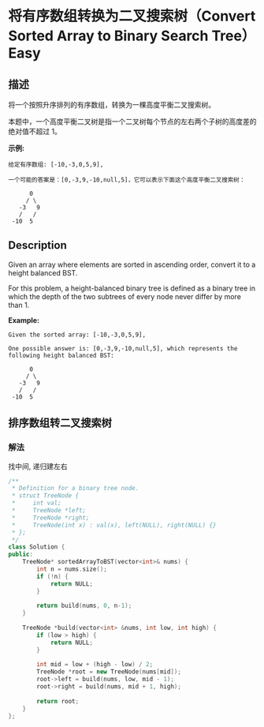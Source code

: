 # 将有序数组转换为二叉搜索树（Convert Sorted Array to Binary Search Tree）Easy
## 描述
将一个按照升序排列的有序数组，转换为一棵高度平衡二叉搜索树。

本题中，一个高度平衡二叉树是指一个二叉树每个节点的左右两个子树的高度差的绝对值不超过 1。

**示例:**
```
给定有序数组: [-10,-3,0,5,9],

一个可能的答案是：[0,-3,9,-10,null,5]，它可以表示下面这个高度平衡二叉搜索树：

      0
     / \
   -3   9
   /   /
 -10  5
```

## Description
Given an array where elements are sorted in ascending order, convert it to a height balanced BST.

For this problem, a height-balanced binary tree is defined as a binary tree in which the depth of the two subtrees of every node never differ by more than 1.

**Example:**
```
Given the sorted array: [-10,-3,0,5,9],

One possible answer is: [0,-3,9,-10,null,5], which represents the following height balanced BST:

      0
     / \
   -3   9
   /   /
 -10  5
```


## 排序数组转二叉搜索树
### 解法
找中间, 递归建左右
```c++
/**
 * Definition for a binary tree node.
 * struct TreeNode {
 *     int val;
 *     TreeNode *left;
 *     TreeNode *right;
 *     TreeNode(int x) : val(x), left(NULL), right(NULL) {}
 * };
 */
class Solution {
public:
    TreeNode* sortedArrayToBST(vector<int>& nums) {
        int n = nums.size();
        if (!n) {
            return NULL;
        }
        
        return build(nums, 0, n-1);
    }
    
    TreeNode *build(vector<int> &nums, int low, int high) {
        if (low > high) {
            return NULL;
        }
        
        int mid = low + (high - low) / 2;
        TreeNode *root = new TreeNode(nums[mid]);
        root->left = build(nums, low, mid - 1);
        root->right = build(nums, mid + 1, high);
        
        return root;
    }
};
```